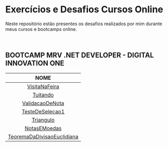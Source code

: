 # Exercícios e Desafios Cursos Online

Neste repositório estão presentes os desafios realizados por mim durante meus cursos e bootcamps online.

<br/>

## BOOTCAMP MRV .NET DEVELOPER - DIGITAL INNOVATION ONE

|                            NOME                            |
| :--------------------------------------------------------: |
|              [VisitaNaFeira](./VisitaNaFeira)              |
|                   [Tuitando](./Tuitando)                   |
|            [ValidacaoDeNota](./ValidacaoDeNota)            |
|            [TesteDeSelecao1](./TesteDeSelecao1)            |
|                  [Triangulo](./Triangulo)                  |
|               [NotasEMoedas](./NotasEMoedas)               |
| [TeoremaDaDivisaoEuclidiana](./TeoremaDaDivisaoEuclidiana) |

